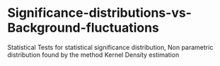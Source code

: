 # Significance-distributions-vs-Background-fluctuations
Statistical Tests for statistical significance distribution, Non parametric distribution found by the method Kernel Density estimation
